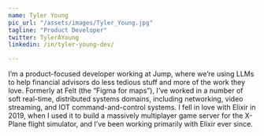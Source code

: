 ```yaml
---
name: Tyler Young
pic_url: "/assets/images/Tyler_Young.jpg"
tagline: "Product Developer"
twitter: TylerAYoung
linkedin: /in/tyler-young-dev/

---
```

I’m a product-focused developer working at Jump, where we’re using LLMs to help financial advisors do less tedious stuff and more of the work they love. Formerly at Felt (the “Figma for maps”), I’ve worked in a number of soft real-time, distributed systems domains, including networking, video streaming, and IOT command-and-control systems. I fell in love with Elixir in 2019, when I used it to build a massively multiplayer game server for the X-Plane flight simulator, and I’ve been working primarily with Elixir ever since.